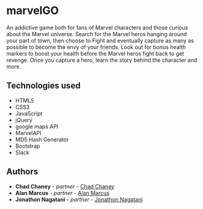 # marvelGO

An addictive game both for fans of Marvel characters and those curious about the Marvel universe. Search for the Marvel heros hanging around your part of town, then choose to Fight and eventually capture as many as possible to become the envy of your friends. Look out for bonus health markers to boost your health before the Marvel heros fight back to get revenge. Once you capture a hero, learn the story behind the character and more.

## Technologies used
- HTML5
- CSS3
- JavaScript
- jQuery
- google maps API
- MarvelAPI
- MD5 Hash Generator
- Bootstrap
- Slack

## Authors

* **Chad Chaney** - *partner* - [Chad Chaney](https://github.com/cchane4)
* **Alan Marcus** - *partner* - [Alan Marcus](https://github.com/AlanMarcus)
* **Jonathon Nagatani** - *partner* - [Jonathon Nagatani](https://github.com/nmsb10)
